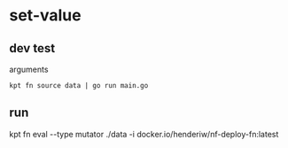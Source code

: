# set-value
 
## dev test

arguments

```
kpt fn source data | go run main.go
```

## run

kpt fn eval --type mutator ./data  -i docker.io/henderiw/nf-deploy-fn:latest 

